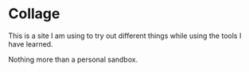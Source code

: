 # Collage

This is a site I am using to try out different things while using the tools I have learned.

Nothing more than a personal sandbox.


